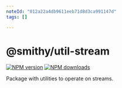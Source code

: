```yaml
---
noteId: "012a22a4db9611eeb71d8d3ca991147d"
tags: []

---
```


# @smithy/util-stream

[![NPM version](https://img.shields.io/npm/v/@smithy/util-stream/latest.svg)](https://www.npmjs.com/package/@smithy/util-stream)
[![NPM downloads](https://img.shields.io/npm/dm/@smithy/util-stream.svg)](https://www.npmjs.com/package/@smithy/util-stream)

Package with utilities to operate on streams.
